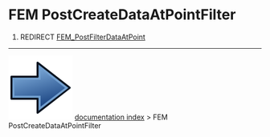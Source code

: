 # FEM PostCreateDataAtPointFilter
1.  REDIRECT [FEM_PostFilterDataAtPoint](FEM_PostFilterDataAtPoint.md)



---
![](images/Button_right.svg) [documentation index](../README.md) > FEM PostCreateDataAtPointFilter
